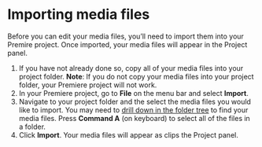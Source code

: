 # Importing media files

Before you can edit your media files, you’ll need to import them into your Premire project. Once imported, your media files will appear in the Project panel.

1. If you have not already done so, copy all of your media files into your project folder. **Note**: If you do not copy your media files into your project folder, your Premiere project will not work.
2. In your Premiere project, go to **File** on the menu bar and select **Import**.
3. Navigate to your project folder and the select the media files you would like to import. You may need to [drill down in the folder tree](https://jjloomis.gitbooks.io/file-and-folder-management/content/navigating-folder-tree.html) to find your media files. Press **Command A** \(on keyboard\) to select all of the files in a folder.
4. Click **Import**. Your media files will appear as clips the Project panel.



